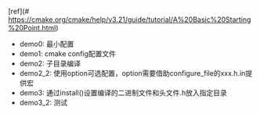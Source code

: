 
[ref](# https://cmake.org/cmake/help/v3.21/guide/tutorial/A%20Basic%20Starting%20Point.html)

- demo0: 最小配置
- demo1: cmake config配置文件
- demo2: 子目录编译
- demo2_2: 使用option可选配置，option需要借助configure_file的xxx.h.in提供宏
- demo3: 通过install()设置编译的二进制文件和头文件.h放入指定目录
- demo3_2: 测试
